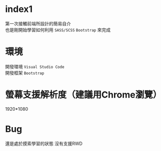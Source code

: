 # index1
第一次接觸前端所設計的簡易自介<br>
也是剛開始學習如何利用 `SASS/SCSS` `Bootstrap` 來完成
# 環境
開發環境 `Visual Studio Code`<br>
開發框架 `Bootstrap`
# 螢幕支援解析度（建議用Chrome瀏覽）
1920*1080
# Bug
還是處於摸索學習的狀態
沒有支援RWD